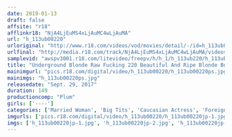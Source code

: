 ```yaml
---
date: 2019-01-13
draft: false
affsite: "r18"
afflinkr18: "NjA4LjEuMS4xLjAuMC4wLjAuMA"
url: "h_113ub00220"
urloriginal: "http://www.r18.com/videos/vod/movies/detail/-/id=h_113ub00220"
urlfinal: "http://media.r18.com/track/NjA4LjEuMS4xLjAuMC4wLjAuMA/videos/vod/movies/detail/-/id=h_113ub00220"
samplevid: "awspv3001.r18.com/litevideo/freepv/h/h_1/h_113ub220/h_113ub220_dmb_w.mp4"
title: "Underground Blonde Raw Fucking 220 Beautiful And Ripe Blonde Beauties Want To Get Fucked By Rock Hard Penises And Sent Into Spasmic Orgasmic Ecstasy!"
mainimgurl: "pics.r18.com/digital/video/h_113ub00220/h_113ub00220ps.jpg"
mainimgs: "h_113ub00220ps.jpg"
releasedate: "Sept. 29, 2017"
duration: 149
productioncomp: "Plum"
girls: ['----']
categories: ['Married Woman', 'Big Tits', 'Caucasian Actress', 'Foreign Imports', 'Threesome / Foursome', 'Hi-Def', 'Sale (limited time)']
imgurls: ['pics.r18.com/digital/video/h_113ub00220/h_113ub00220jp-1.jpg', 'pics.r18.com/digital/video/h_113ub00220/h_113ub00220jp-2.jpg', 'pics.r18.com/digital/video/h_113ub00220/h_113ub00220jp-3.jpg', 'pics.r18.com/digital/video/h_113ub00220/h_113ub00220jp-4.jpg', 'pics.r18.com/digital/video/h_113ub00220/h_113ub00220jp-5.jpg', 'pics.r18.com/digital/video/h_113ub00220/h_113ub00220jp-6.jpg', 'pics.r18.com/digital/video/h_113ub00220/h_113ub00220jp-7.jpg', 'pics.r18.com/digital/video/h_113ub00220/h_113ub00220jp-8.jpg', 'pics.r18.com/digital/video/h_113ub00220/h_113ub00220jp-9.jpg', 'pics.r18.com/digital/video/h_113ub00220/h_113ub00220jp-10.jpg', 'pics.r18.com/digital/video/h_113ub00220/h_113ub00220jp-11.jpg', 'pics.r18.com/digital/video/h_113ub00220/h_113ub00220jp-12.jpg', 'pics.r18.com/digital/video/h_113ub00220/h_113ub00220jp-13.jpg', 'pics.r18.com/digital/video/h_113ub00220/h_113ub00220jp-14.jpg', 'pics.r18.com/digital/video/h_113ub00220/h_113ub00220jp-15.jpg', 'pics.r18.com/digital/video/h_113ub00220/h_113ub00220jp-16.jpg', 'pics.r18.com/digital/video/h_113ub00220/h_113ub00220jp-17.jpg', 'pics.r18.com/digital/video/h_113ub00220/h_113ub00220jp-18.jpg', 'pics.r18.com/digital/video/h_113ub00220/h_113ub00220jp-19.jpg', 'pics.r18.com/digital/video/h_113ub00220/h_113ub00220jp-20.jpg']
imgs: ['h_113ub00220jp-1.jpg', 'h_113ub00220jp-2.jpg', 'h_113ub00220jp-3.jpg', 'h_113ub00220jp-4.jpg', 'h_113ub00220jp-5.jpg', 'h_113ub00220jp-6.jpg', 'h_113ub00220jp-7.jpg', 'h_113ub00220jp-8.jpg', 'h_113ub00220jp-9.jpg', 'h_113ub00220jp-10.jpg', 'h_113ub00220jp-11.jpg', 'h_113ub00220jp-12.jpg', 'h_113ub00220jp-13.jpg', 'h_113ub00220jp-14.jpg', 'h_113ub00220jp-15.jpg', 'h_113ub00220jp-16.jpg', 'h_113ub00220jp-17.jpg', 'h_113ub00220jp-18.jpg', 'h_113ub00220jp-19.jpg', 'h_113ub00220jp-20.jpg']
---
```


